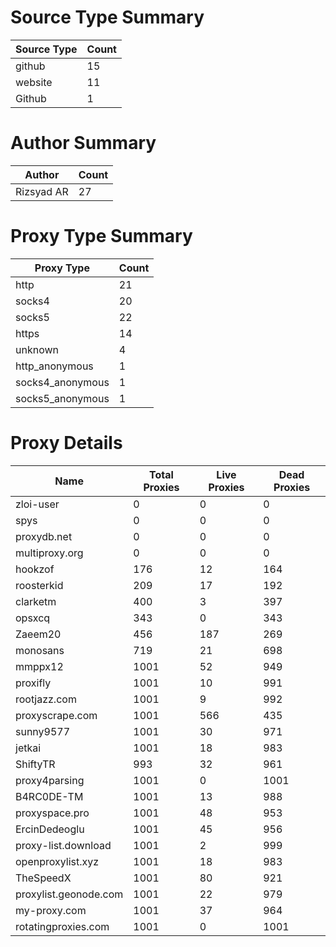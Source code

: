 # Source Type Summary

| Source Type | Count |
|-------------|-------|
| github | 15 |
| website | 11 |
| Github | 1 |


# Author Summary

| Author | Count |
|--------|-------|
| Rizsyad AR | 27 |


# Proxy Type Summary

| Proxy Type | Count |
|------------|-------|
| http | 21 |
| socks4 | 20 |
| socks5 | 22 |
| https | 14 |
| unknown | 4 |
| http_anonymous | 1 |
| socks4_anonymous | 1 |
| socks5_anonymous | 1 |


# Proxy Details

| Name | Total Proxies | Live Proxies | Dead Proxies |
|------|---------------|--------------|---------------|
| zloi-user | 0 | 0 | 0 |
| spys | 0 | 0 | 0 |
| proxydb.net | 0 | 0 | 0 |
| multiproxy.org | 0 | 0 | 0 |
| hookzof | 176 | 12 | 164 |
| roosterkid | 209 | 17 | 192 |
| clarketm | 400 | 3 | 397 |
| opsxcq | 343 | 0 | 343 |
| Zaeem20 | 456 | 187 | 269 |
| monosans | 719 | 21 | 698 |
| mmppx12 | 1001 | 52 | 949 |
| proxifly | 1001 | 10 | 991 |
| rootjazz.com | 1001 | 9 | 992 |
| proxyscrape.com | 1001 | 566 | 435 |
| sunny9577 | 1001 | 30 | 971 |
| jetkai | 1001 | 18 | 983 |
| ShiftyTR | 993 | 32 | 961 |
| proxy4parsing | 1001 | 0 | 1001 |
| B4RC0DE-TM | 1001 | 13 | 988 |
| proxyspace.pro | 1001 | 48 | 953 |
| ErcinDedeoglu | 1001 | 45 | 956 |
| proxy-list.download | 1001 | 2 | 999 |
| openproxylist.xyz | 1001 | 18 | 983 |
| TheSpeedX | 1001 | 80 | 921 |
| proxylist.geonode.com | 1001 | 22 | 979 |
| my-proxy.com | 1001 | 37 | 964 |
| rotatingproxies.com | 1001 | 0 | 1001 |
